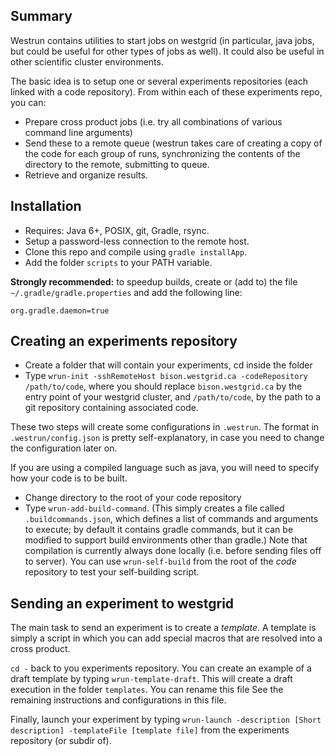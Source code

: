 Summary
-------

Westrun contains utilities to start jobs on westgrid (in particular, java jobs, but could be useful for other types of jobs as well). It could also be useful in other 
scientific cluster environments.

The basic idea is to setup one or several experiments repositories (each linked with a
code repository). From within each of these experiments repo, you can:

- Prepare cross product jobs (i.e. try all combinations of various command line arguments)
- Send these to a remote queue (westrun takes care of creating a copy of the code for each group of runs, synchronizing the contents of the directory to the remote, submitting to queue.
- Retrieve and organize results.

Installation
------------

- Requires: Java 6+, POSIX, git, Gradle, rsync.
- Setup a password-less connection to the remote host.
- Clone this repo and compile using ``gradle installApp``.
- Add the folder ``scripts`` to your PATH variable. 

**Strongly recommended:** to speedup builds, create or (add to)  the file ``~/.gradle/gradle.properties`` and add the following line: 
```
org.gradle.daemon=true
```


Creating an experiments repository
--------

- Create a folder that will contain your experiments, cd inside the folder
- Type ``wrun-init -sshRemoteHost bison.westgrid.ca -codeRepository /path/to/code``, where you should replace ``bison.westgrid.ca`` by the entry point of your westgrid cluster, and ``/path/to/code``, by the path to a git repository containing associated code.

These two steps will create some configurations in ``.westrun``. The format in ``.westrun/config.json`` is pretty self-explanatory, in case you need to change the configuration later on.

If you are using a compiled language such as java, you will need to specify how your code is to be built. 

- Change directory to the root of your code repository
- Type ``wrun-add-build-command``. (This simply creates a file called ``.buildcommands.json``, which defines a list of commands and arguments to execute; by default it contains gradle commands, but it can be modified to support build environments other than gradle.) Note that compilation is currently always done locally (i.e. before sending files off to server). You can use ``wrun-self-build`` from the root of the *code* repository to test your self-building script.


Sending an experiment to westgrid
----------

The main task to send an experiment is to create a *template*. A template is simply a script in which you can add special macros that are resolved into a cross product. 

``cd -`` back to you experiments repository. You can create an example of a draft template by typing ``wrun-template-draft``. This will create a draft execution in the folder ``templates``. You can rename this file  See the remaining instructions and configurations in this file.

Finally, launch your experiment by typing ``wrun-launch -description [Short description] -templateFile [template file]`` from the experiments repository (or subdir of).
